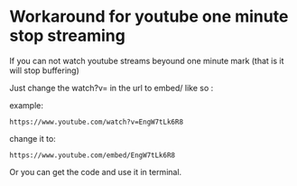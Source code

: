 # Workaround for youtube one minute stop streaming
If you can not watch youtube streams beyound one minute mark (that is it will stop buffering)

Just change the watch?v=  in the url to embed/ like so :

example: 

```https://www.youtube.com/watch?v=EngW7tLk6R8```

change it to:

```https://www.youtube.com/embed/EngW7tLk6R8```

Or you can get the code and use it in terminal.
